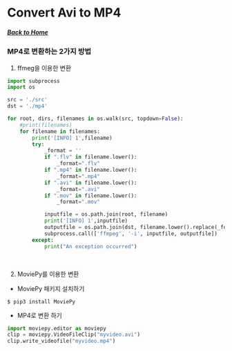 # Convert Avi to MP4

##### [Back to Home](../README.md)


### MP4로 변환하는 2가지 방법 

1. ffmeg을 이용한 변환 

```python
import subprocess
import os

src = './src'
dst = './mp4'

for root, dirs, filenames in os.walk(src, topdown=False):
    #print(filenames)
    for filename in filenames:
        print('[INFO] 1',filename)
        try:
            _format = ''
            if ".flv" in filename.lower():
                _format=".flv"
            if ".mp4" in filename.lower():
                _format=".mp4"
            if ".avi" in filename.lower():
                _format=".avi"
            if ".mov" in filename.lower():
                _format=".mov"

            inputfile = os.path.join(root, filename)
            print('[INFO] 1',inputfile)
            outputfile = os.path.join(dst, filename.lower().replace(_format, ".mp4"))
            subprocess.call(['ffmpeg', '-i', inputfile, outputfile])  
        except:
            print("An exception occurred")
```

<br>

2. MoviePy를 이용한 변환 

* MoviePy 패키지 설치하기 

```
$ pip3 install MoviePy
```

* MP4로 변환 하기

```python
import moviepy.editor as moviepy
clip = moviepy.VideoFileClip("myvideo.avi")
clip.write_videofile("myvideo.mp4")
```

